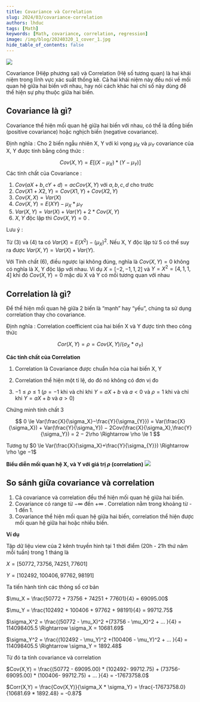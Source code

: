 ```yaml
---
title: Covariance và Correlation
slug: 2024/03/covariance-correlation
authors: lhduc
tags: [Math]
keywords: [Math, covariance, correlation, regression]
image: /img/blog/20240320_1_cover_1.jpg
hide_table_of_contents: false
---
```


![](cover.jpg)

Covariance (Hiệp phương sai) và Correlation (Hệ số tương quan) là hai khái niệm trong lĩnh vực xác suất thống kê. Cả hai khái niệm này đều nói về mối quan hệ giữa hai biến với nhau, hay nói cách khác hai chỉ số này dùng để thể hiện sự phụ thuộc giữa hai biến.
<!-- truncate -->


## Covariance là gì?
Covariance thể hiện mối quan hệ giữa hai biến với nhau, có thể là đồng biến (positive covariance) hoặc nghịch biến (negative covariance).

Định nghĩa : Cho 2 biến ngẫu nhiên X, Y với kì vọng $\mu_X$ và $\mu_Y$  covariance của X, Y được tính bằng công thức :

$$
Cov(X, Y)=E[(X−\mu_X)*(Y−\mu_Y)]
$$
Các tính chất của Covariance :

1. $Cov(aX + b, cY + d)=acCov(X, Y)$ với $a, b, c, d$ cho trước
2. $Cov(X1 + X2 ,Y)=Cov(X1, Y) + Cov(X2, Y)$
3. $Cov(X, X)=Var(X)$
4. $Cov(X, Y)=E(XY)−\mu_X * \mu_Y$
5. $Var(X, Y)=Var(X) + Var(Y) + 2 * Cov(X, Y)$
6. $X, Y$ độc lập thì $Cov(X, Y)=0$ .

Lưu ý :

Từ $(3)$ và $(4)$ ta có $Var(X) = E(X^2) − (\mu_X)^2$. Nếu X, Y độc lập từ 5 có thể suy ra được $Var(X, Y)=Var(X) + Var(Y)$.

Với Tính chất $(6)$, điều ngược lại không đúng, nghĩa là $Cov(X, Y)=0$ không có nghĩa là X, Y độc lập với nhau. 
Ví dụ $X = [-2 , -1 , 1 , 2]$ và $Y = X^2 = [4 , 1, 1 , 4]$ khi đó $Cov(X, Y)=0$ mặc dù X và Y có mối tương quan với nhau

## Correlation là gì?

Để thể hiện mối quan hệ giữa 2 biến là “mạnh” hay “yếu”, chúng ta sử dụng correlation thay cho covariance.

Định nghĩa : Correlation coefficient của hai biến X và Y được tính theo công thức

$$
Cor(X,Y) = ρ= Cov(X, Y) / (\sigma_X * \sigma_Y)
$$


**Các tính chất của Correlation**

1. Correlation là Covariance được chuẩn hóa của hai biến X, Y

2. Correlation thể hiện một tỉ lệ, do đó nó không có đơn vị đo

3. $−1 \le \rho \le 1$ ($\rho = −1$ khi và chỉ khi $Y = aX + b$ và  $a \lt 0$ và $\rho = 1$ khi và chỉ khi $Y = aX + b$ và $a \gt 0$) 

Chứng minh tính chất 3


$$
0 \le Var(\frac{X}{\sigma_X}−\frac{Y}{\sigma_{Y}}) = Var(\frac{X}{\sigma_X}) + Var(\frac{Y}{\sigma_Y}) − 2Cov(\frac{X}{\sigma_X},\frac{Y}{\sigma_Y}) = 2 − 2\rho \Rightarrow  \rho \le 1 
$$

Tương tự $0 \le Var(\frac{X}{\sigma_X}+\frac{Y}{\sigma_{Y}}) \Rightarrow  \rho \ge −1$

**Biểu diễn mối quan hệ X, và Y với giá trị $\rho$ (correlation)**
![](https://miro.medium.com/v2/resize:fit:640/format:webp/0*HDrVqgtu3QUN6ltX.png)

## So sánh giữa covariance và correlation


1. Cả covariance và correlation đều thể hiện mối quan hệ giữa hai biến.
2. Covariance có range từ $-\infty$ đến $+\infty$ . Correlation nằm trong khoảng từ - 1 đến 1.
3. Covariance thể hiện mối quan hệ giữa hai biến, correlation thể hiện được mối quan hệ giữa hai hoặc nhiều biến.

**Ví dụ**

Tập dữ liệu view của 2 kênh truyền hình tại 1 thời điểm (20h - 21h thứ năm mỗi tuần) trong 1 tháng là

$X = [50772, 73756, 74251, 77601]$

$Y = [102492, 100406, 97762, 98191]$

Ta tiến hành tính các thông số cơ bản

$\mu_X = \frac{50772 + 73756 + 74251 + 77601}{4} = 69095.00$

$\mu_Y = \frac{102492 + 100406 + 97762 + 98191}{4} = 99712.75$

$\sigma_X^2 = \frac{(50772 - \mu_X)^2 +(73756 - \mu_X)^2 + ... }{4} = 114098405.5 \Rightarrow  \sigma_X = 10681.69$

$\sigma_Y^2 = \frac{(102492 - \mu_Y)^2 +(100406 - \mu_Y)^2 + ... }{4} = 114098405.5 \Rightarrow  \sigma_Y = 1892.48$

Từ đó ta tính covariance và correlation

$Cov(X,Y) = \frac{(50772 - 69095.00) * (102492- 99712.75) + (73756- 69095.00) * (100406- 99712.75) + ... }{4} = -17673758.0$

$Corr(X,Y) = \frac{Cov(X,Y)}{\sigma_X * \sigma_Y} = \frac{-17673758.0} {10681.69 * 1892.48} = -0.87$




